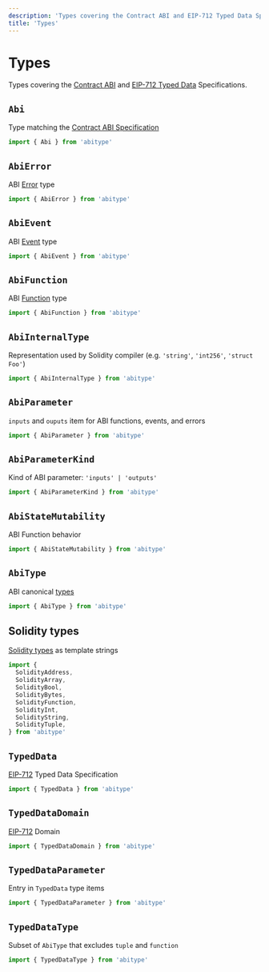 ```yaml
---
description: 'Types covering the Contract ABI and EIP-712 Typed Data Specifications.'
title: 'Types'
---
```


# Types

Types covering the [Contract ABI](https://docs.soliditylang.org/en/latest/abi-spec.html#json) and [EIP-712 Typed Data](https://eips.ethereum.org/EIPS/eip-712#definition-of-typed-structured-data-%F0%9D%95%8A) Specifications.

## `Abi`

Type matching the [Contract ABI Specification](https://docs.soliditylang.org/en/latest/abi-spec.html#json)

```ts
import { Abi } from 'abitype'
```

## `AbiError`

ABI [Error](https://docs.soliditylang.org/en/latest/abi-spec.html#errors) type

```ts
import { AbiError } from 'abitype'
```

## `AbiEvent`

ABI [Event](https://docs.soliditylang.org/en/latest/abi-spec.html#events) type

```ts
import { AbiEvent } from 'abitype'
```

## `AbiFunction`

ABI [Function](https://docs.soliditylang.org/en/latest/abi-spec.html#argument-encoding) type

```ts
import { AbiFunction } from 'abitype'
```

## `AbiInternalType`

Representation used by Solidity compiler (e.g. `'string'`, `'int256'`, `'struct Foo'`)

```ts
import { AbiInternalType } from 'abitype'
```

## `AbiParameter`

`inputs` and `ouputs` item for ABI functions, events, and errors

```ts
import { AbiParameter } from 'abitype'
```

## `AbiParameterKind`

Kind of ABI parameter: `'inputs' | 'outputs'`

```ts
import { AbiParameterKind } from 'abitype'
```

## `AbiStateMutability`

ABI Function behavior

```ts
import { AbiStateMutability } from 'abitype'
```

## `AbiType`

ABI canonical [types](https://docs.soliditylang.org/en/latest/abi-spec.html#json)

```ts
import { AbiType } from 'abitype'
```

## Solidity types

[Solidity types](https://docs.soliditylang.org/en/latest/abi-spec.html#types) as template strings

```ts
import {
  SolidityAddress,
  SolidityArray,
  SolidityBool,
  SolidityBytes,
  SolidityFunction,
  SolidityInt,
  SolidityString,
  SolidityTuple,
} from 'abitype'
```

## `TypedData`

[EIP-712](https://eips.ethereum.org/EIPS/eip-712#definition-of-typed-structured-data-%F0%9D%95%8A) Typed Data Specification

```ts
import { TypedData } from 'abitype'
```

## `TypedDataDomain`

[EIP-712](https://eips.ethereum.org/EIPS/eip-712#definition-of-domainseparator) Domain

```ts
import { TypedDataDomain } from 'abitype'
```

## `TypedDataParameter`

Entry in `TypedData` type items

```ts
import { TypedDataParameter } from 'abitype'
```

## `TypedDataType`

Subset of `AbiType` that excludes `tuple` and `function`

```ts
import { TypedDataType } from 'abitype'
```
